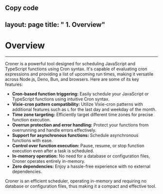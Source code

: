 Copy code
---
layout: page
title: " 1. Overview"
---

# Overview

---

Croner is a powerful tool designed for scheduling JavaScript and TypeScript functions using Cron syntax. It's capable of evaluating cron expressions and providing a list of upcoming run times, making it versatile across Node.js, Deno, Bun, and browsers. Here are some of its key features:

- **Cron-based function triggering:** Easily schedule your JavaScript or TypeScript functions using intuitive Cron syntax.
- **Vixie-cron pattern compatibility:** Utilize Vixie-cron patterns with additional features such as `L` for the last day and weekday of the month.
- **Time zone targeting:** Efficiently target different time zones for precise function execution.
- **Overrun protection and error handling:** Protect your functions from overrunning and handle errors effectively.
- **Support for asynchronous functions:** Schedule asynchronous functions with ease.
- **Control over function execution:** Pause, resume, or stop function execution even after a task is scheduled.
- **In-memory operation:** No need for a database or configuration files, Croner operates entirely in-memory.
- **Zero dependencies:** Enjoy a hassle-free experience with no external dependencies.

Croner is an efficient scheduler, operating in-memory and requiring no database or configuration files, thus making it a compact and effective tool.

